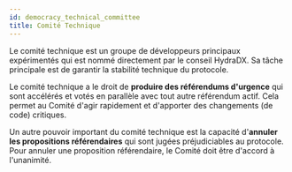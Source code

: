 ```yaml
---
id: democracy_technical_committee
title: Comité Technique
---
```


Le comité technique est un groupe de développeurs principaux expérimentés qui est nommé directement par le conseil HydraDX. Sa tâche principale est de garantir la stabilité technique du protocole.

Le comité technique a le droit de **produire des référendums d'urgence** qui sont accélérés et votés en parallèle avec tout autre référendum actif. Cela permet au Comité d'agir rapidement et d'apporter des changements (de code) critiques.

Un autre pouvoir important du comité technique est la capacité d'**annuler les propositions référendaires** qui sont jugées préjudiciables au protocole. Pour annuler une proposition référendaire, le Comité doit être d'accord à l'unanimité.

